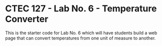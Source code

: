 # CTEC 127 - Lab No. 6 - Temperature Converter

This is the starter code for Lab No. 6 which will have students build a web page that can convert temperatures from one unit of measure to another.
